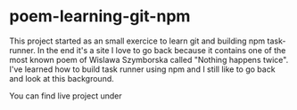# poem-learning-git-npm

This project started as an small exercice to learn git and building npm task-runner. 
In the end it's a site I love to go back because it contains one of the most known poem of Wislawa Szymborska called "Nothing happens twice".
I've learned how to build task runner using npm and I still like to go back and look at this background.

You can find live project under 
